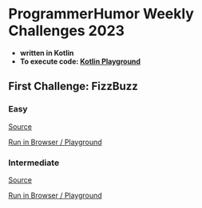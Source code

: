 # ProgrammerHumor Weekly Challenges 2023 
* **written in Kotlin**
* **To execute code: [Kotlin Playground](https://play.kotlinlang.org/)**
## First Challenge: FizzBuzz
### Easy
[Source](/src/main/kotlin/FizzBuzz-Easy.kt)

[Run in Browser / Playground](https://pl.kotl.in/zRNddM1tY)


### Intermediate
[Source](/src/main/kotlin/FizzBuzz-Intermediate.kt)

[Run in Browser / Playground](https://pl.kotl.in/oBPelxTcK)